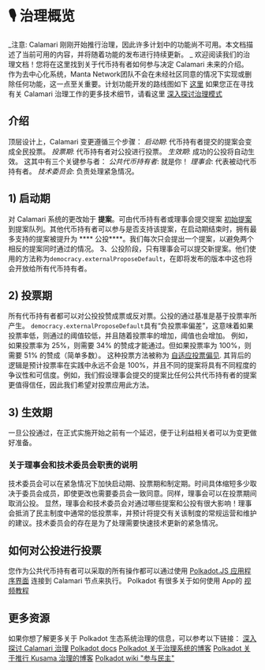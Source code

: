 # 🎙  治理概览
_注意: Calamari 刚刚开始推行治理，因此许多计划中的功能尚不可用。本文档描述了当前可用的内容，并将随着功能的发布进行持续更新。 _
欢迎阅读我们的治理文档！您将在这里找到关于代币持有者如何参与决定 Calamari 未来的介绍。
作为去中心化系统，Manta Network团队不会在未经社区同意的情况下实现或删除任何功能，这一点至关重要。计划功能开发的路线图如下 [这里](https://emphasized-seed-161.notion.site/3b1b61e0aee8484396d674f4653e0813?v=451a4ad2105d4f9cb35fb74680359c1d)
如果您正在寻找有关 Calamari 治理工作的更多技术细节，请看这里 [深入探讨治理模式](GovernanceDeepdive.md)
## 介绍
顶层设计上，Calamari 变更遵循三个步骤：
*启动期*: 代币持有者提交的提案会变成全民投票。
*投票期*: 代币持有者对公投进行投票。
*生效期*: 成功的公投将自动生效。
这其中有三个关键参与者：
*公共代币持有者*: 就是你！
*理事会*: 代表被动代币持有者。
*技术委员会*: 负责处理紧急情况。
## 1) 启动期
对 Calamari 系统的更改始于 **提案**。可由代币持有者或理事会提交提案 [初始提案](https://wiki.polkadot.network/docs/maintain-guides-democracy#proposing-an-action)
到提案队列。其他代币持有者可以参与是否支持该提案，在启动期结束时，拥有最多支持的提案被提升为 **** 公投****。我们每次只会提出一个提案，以避免两个相反的提案同时通过的情况。
3、公投阶段，只有理事会可以提交新提案。他们使用的方法称为`democracy.externalProposeDefault`，在即将发布的版本中这也将会开放给所有代币持有者。
## 2) 投票期
所有代币持有者都可以对公投投赞成票或反对票。公投的通过基准是基于投票率所产生。 `democracy.externalProposeDefault`具有“负投票率偏差”，这意味着如果投票率低，则通过的阈值较低，并且随着投票率的增加，阈值也会增加。
例如，如果投票率为 25%，则需要 34% 的赞成才能通过。但如果投票率为 100%，则需要 51% 的赞成（简单多数）。
这种投票方法被称为 [自适应投票偏见](https://wiki.polkadot.network/docs/learn-governance#adaptive-quorum-biasing).
其背后的逻辑是预计投票率在实践中永远不会是 100%，并且不同的提案将具有不同程度的争议性和可信度。例如，我们假设理事会提交的提案比任何公共代币持有者的提案更值得信任，因此我们希望对投票应用此方法。
## 3) 生效期
一旦公投通过，在正式实施开始之前有一个延迟，便于让利益相关者可以为变更做好准备。
### 关于理事会和技术委员会职责的说明
技术委员会可以在紧急情况下加快启动期、投票期和制定期。时间具体缩短多少取决于委员会成员，即使更改也需要委员会一致同意。同样，理事会可以在投票期间取消公投。
显然，理事会和技术委员会对通过哪些提案和公投有很大影响！理事会抵消了民主制度中通常的低投票率，并预计将提交有关该制度的常规运营和维护的建议。技术委员会的存在是为了处理需要快速技术更新的紧急情况。
## 如何对公投进行投票
您作为公共代币持有者可以采取的所有操作都可以通过使用 [Polkadot.JS 应用程序界面](https://polkadot.js.org/apps/) 连接到 Calamari 节点来执行。
Polkadot 有很多关于如何使用 App的 [视频教程](https://wiki.polkadot.network/docs/learn-video-tutorials#getting-started)
## 更多资源
如果你想了解更多关于 Polkadot 生态系统治理的信息，可以参考以下链接：
[深入探讨 Calamari 治理](GovernanceDeepdive.md)
[Polkadot docs](https://wiki.polkadot.network/docs/learn-governance)
[Polkadot 关于治理系统的博客](https://polkadot.network/blog/polkadot-governance/)
[Polkadot 关于推行 Kusama 治理的博客](https://polkadot.network/blog/kusama-rollout-and-governance/)
[Polkadot wiki "参与民主"](https://wiki.polkadot.network/docs/maintain-guides-democracy)
